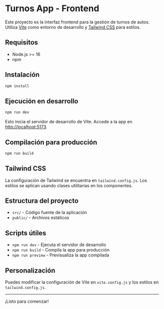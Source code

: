 # Turnos App - Frontend

Este proyecto es la interfaz frontend para la gestión de turnos de autos. Utiliza [Vite](https://vitejs.dev/) como entorno de desarrollo y [Tailwind CSS](https://tailwindcss.com/) para estilos.

## Requisitos

- Node.js >= 16
- npm

## Instalación

```bash
npm install
```

## Ejecución en desarrollo

```bash
npm run dev
```

Esto inicia el servidor de desarrollo de Vite. Accede a la app en [http://localhost:5173](http://localhost:5173).

## Compilación para producción

```bash
npm run build
```

## Tailwind CSS

La configuración de Tailwind se encuentra en `tailwind.config.js`. Los estilos se aplican usando clases utilitarias en los componentes.

## Estructura del proyecto

- `src/` - Código fuente de la aplicación
- `public/` - Archivos estáticos

## Scripts útiles

- `npm run dev` - Ejecuta el servidor de desarrollo
- `npm run build` - Compila la app para producción
- `npm run preview` - Previsualiza la app compilada

## Personalización

Puedes modificar la configuración de Vite en `vite.config.js` y los estilos en `tailwind.config.js`.

---

¡Listo para comenzar!
